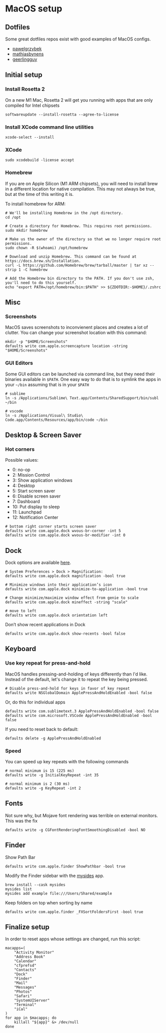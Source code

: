 # MacOS setup

## Dotfiles

Some great dotfiles repos exist with good examples of MacOS configs.

- [pawelgrzybek](https://github.com/pawelgrzybek/dotfiles/blob/master/setup-macos.sh)
- [mathiasbynens](https://github.com/mathiasbynens/dotfiles/blob/master/.macos)
- [geerlingguy](https://github.com/geerlingguy/dotfiles/blob/master/.osx)

## Initial setup

### Install Rosetta 2

On a new M1 Mac, Rosetta 2 will get you running with apps that are only compiled for Intel chipsets

```shell
softwareupdate --install-rosetta --agree-to-license
```

### Install XCode command line utilities

```shell
xcode-select --install
```

### XCode

```shell
sudo xcodebuild -license accept
```

### Homebrew

If you are on Apple Silicon (M1 ARM chipsets), you will need to install brew in a different location for native compilation. This may not always be true, but at the time of this writing it is.

To install homebrew for ARM:

```shell
# We'll be installing Homebrew in the /opt directory.
cd /opt

# Create a directory for Homebrew. This requires root permissions.
sudo mkdir homebrew

# Make us the owner of the directory so that we no longer require root permissions.
sudo chown -R $(whoami) /opt/homebrew

# Download and unzip Homebrew. This command can be found at https://docs.brew.sh/Installation.
curl -L https://github.com/Homebrew/brew/tarball/master | tar xz --strip 1 -C homebrew

# Add the Homebrew bin directory to the PATH. If you don't use zsh, you'll need to do this yourself.
echo "export PATH=/opt/homebrew/bin:$PATH" >> ${ZDOTDIR:-$HOME}/.zshrc
```

## Misc

### Screenshots

MacOS saves screenshots to inconvienent places and creates a lot of clutter. You can change your screenshot location with this command:

```shell
mkdir -p "$HOME/Screenshots"
defaults write com.apple.screencapture location -string "$HOME/Screenshots"
```

### GUI Editors

Some GUI editors can be launched via command line, but they need their binaries available in `$PATH`. One easy way to do that is to symlink the apps in your `~/bin` assuming that is in your `$PATH`

```shell
# sublime
ln -s /Applications/Sublime\ Text.app/Contents/SharedSupport/bin/subl ~/bin

# vscode
ln -s /Applications/Visual\ Studio\ Code.app/Contents/Resources/app/bin/code ~/bin
```

## Desktop & Screen Saver

### Hot corners

Possible values:

- 0: no-op
- 2: Mission Control
- 3: Show application windows
- 4: Desktop
- 5: Start screen saver
- 6: Disable screen saver
- 7: Dashboard
- 10: Put display to sleep
- 11: Launchpad
- 12: Notification Center

```shell
# bottom right corner starts screen saver
defaults write com.apple.dock wvous-br-corner -int 5
defaults write com.apple.dock wvous-br-modifier -int 0
```

## Dock

Dock options are available [here][devicemanagement-dock].

```shell
# System Preferences > Dock > Magnification:
defaults write com.apple.dock magnification -bool true

# Minimize windows into their application’s icon
defaults write com.apple.dock minimize-to-application -bool true

# Change minimize/maximize window effect from genie to scale
defaults write com.apple.dock mineffect -string "scale"

# move to left
defaults write com.apple.dock orientation left
```

Don’t show recent applications in Dock

```shell
defaults write com.apple.dock show-recents -bool false
```

## Keyboard

### Use key repeat for press-and-hold

MacOS handles pressing-and-holding of keys differently than I'd like. Instead of the default, let's change it to repeat the key being pressed.

```shell
# Disable press-and-hold for keys in favor of key repeat
defaults write NSGlobalDomain ApplePressAndHoldEnabled -bool false
```

Or, do this for individual apps

```shell
defaults write com.sublimetext.3 ApplePressAndHoldEnabled -bool false
defaults write com.microsoft.VSCode ApplePressAndHoldEnabled -bool false
```

If you need to reset back to default:

``` shell
defaults delete -g ApplePressAndHoldEnabled
```

### Speed

You can speed up key repeats with the following commands

```shell
# normal minimum is 15 (225 ms)
defaults write -g InitialKeyRepeat -int 35

# normal minimum is 2 (30 ms)
defaults write -g KeyRepeat -int 2
```

## Fonts

Not sure why, but Mojave font rendering was terrible on external monitors. This was the fix

```shell
defaults write -g CGFontRenderingFontSmoothingDisabled -bool NO
```

## Finder

Show Path Bar

```shell
defaults write com.apple.finder ShowPathbar -bool true
```

Modify the Finder sidebar with the [mysides] app.

```shell
brew install --cask mysides
mysides list
mysides add example file:///Users/Shared/example
```

Keep folders on top when sorting by name

```shell
defaults write com.apple.finder _FXSortFoldersFirst -bool true
```

## Finalize setup

In order to reset apps whose settings are changed, run this script:

```shell
macapps=(
    "Activity Monitor"
    "Address Book"
    "Calendar"
    "cfprefsd"
    "Contacts"
    "Dock"
    "Finder"
    "Mail"
    "Messages"
    "Photos"
    "Safari"
    "SystemUIServer"
    "Terminal"
    "iCal"
)
for app in $macapps; do
    killall "${app}" &> /dev/null
done
```

[devicemanagement-dock]: https://developer.apple.com/documentation/devicemanagement/dock
[mysides]: https://github.com/mosen/mysides
